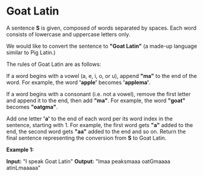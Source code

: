  # Goat Latin

A sentence **S** is given, composed of words separated by spaces. Each word consists of lowercase and uppercase letters only.

We would like to convert the sentence to **"Goat Latin"** (a made-up language similar to Pig Latin.)

The rules of Goat Latin are as follows:

If a word begins with a vowel (a, e, i, o, or u), append **"ma"** to the end of the word.
For example, the word **'apple'** becomes **'applema'**.
 
If a word begins with a consonant (i.e. not a vowel), remove the first letter and append it to the end, then add **"ma"**.
For example, the word **"goat"** becomes **"oatgma"**.
 
Add one letter **'a'** to the end of each word per its word index in the sentence, starting with 1.
For example, the first word gets **"a"** added to the end, the second word gets **"aa"** added to the end and so on.
Return the final sentence representing the conversion from **S** to Goat Latin. 

 

**Example 1:**

**Input:** "I speak Goat Latin"
**Output:** "Imaa peaksmaaa oatGmaaaa atinLmaaaaa"
